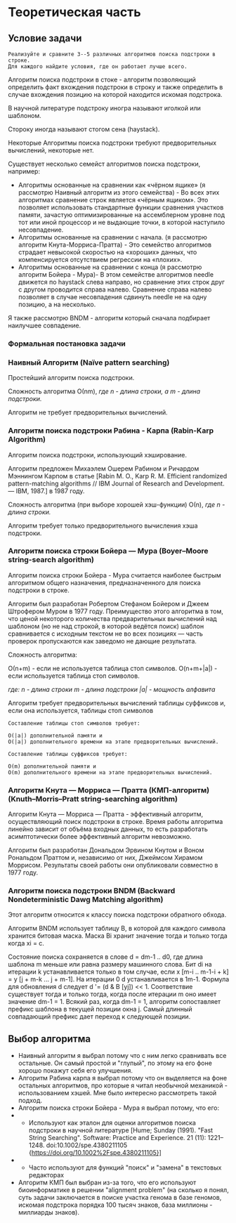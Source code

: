 # Теоретическая часть

## Условие задачи

```
Реализуйте и сравните 3--5 различных алгоритмов поиска подстроки в строке.
Для каждого найдите условия, где он работает лучше всего.
```

Алгоритм поиска подстроки в стоке - алгоритм позволяющий определить факт вхождения подстроки в строку и также определить в случае вхождения позицию на которой находится искомая подстрока.

В научной литературе подстроку иногра называют иголкой или шаблоном.

Стороку иногда называют стогом сена (haystack).

Некоторые Алгоритмы поиска подстроки требуют предворительных вычислений, некоторые нет.

Существует несколько семейст алгоритмов поиска подстроки, например:
- Алгоритмы основанные на сравнении как «чёрном ящике»
(я рассмотрю Наивный алгоритм из этого семейства) - Во всех этих алгоритмах сравнение строк является «чёрным ящиком». Это позволяет использовать стандартные функции сравнения участков памяти, зачастую оптимизированные на ассемблерном уровне под тот или иной процессор и не выдающие точки, в которой наступило несовпадение.
- Алгоритмы основанные на сравнении с начала. (я рассмотрю алгоритм Кнута-Морриса-Пратта) - Это семейство алгоритмов страдает невысокой скоростью на «хороших» данных, что компенсируется отсутствием регрессии на «плохих».
- Алгоритмы основанные на сравнении с конца (я рассмотрю алгоритм Бойера - Мура)- В этом семействе алгоритмов needle движется по haystack слева направо, но сравнение этих строк друг с другом проводится справа налево. Сравнение справа налево позволяет в случае несовпадения сдвинуть needle не на одну позицию, а на несколько.

Я также рассмотрю BNDM - алгоритм который сначала подбирает наилучшее совпадение.

### Формальная постановка задачи

[//]: # (Возможно, демонстрация ее трудности и NP-полноты)

[//]: # (Описание самого алгоритма,  его свойств, описание того, как алгоритмом решать задачу, достоинства и недостатки)

[//]: # (Примечание: формулы можно вставить так: $`a^b+3`$. Или так:)
[//]: # (```math)
[//]: # (X = Y \cdot Z + \frac{c}{2})
[//]: # (```)
### Наивный Алгоритм (Naïve pattern searching)

Простейший алгоритм поиска подстроки.

Сложность алгоритма О(nm),
*где n - длина строки, а m - длина подстроки.*

Алгоритм не требует предворительных вычислений.

### Алгоритм поиска подстроки Рабина - Карпа (Rabin-Karp Algorithm)

Алгоритм поиска подстроки, использующий хэширование.

Алгоритм предложен Михаэлем Ошерем Рабином и Ричардом Мэннингом Карпом в статье [Rabin M. O., Karp R. M. Efficient randomized pattern-matching algorithms // IBM Journal of Research and Development. — IBM, 1987.] в 1987 году.

Сложность алгоритма (при выборе хорошей хэш-функции) О(n),
*где n - длина строки.*

Алгоритм требует только предворительного вычисления хэша подстроки.

### Алгоритм поиска строки Бойера — Мура (Boyer–Moore string-search algorithm)

Алгоритм поиска строки Бойера - Мура считается наиболее быстрым алгоритмом общего назначения, предназначенного для поиска подстроки в строке.

Алгоритм был разработан Робертом Стефаном Бойером и Джеем Штрофером Муром в 1977 году.  Преимущество этого алгоритма в том, что ценой некоторого количества предварительных вычислений над шаблоном (но не над строкой, в которой ведётся поиск) шаблон сравнивается с исходным текстом не во всех позициях — часть проверок пропускаются как заведомо не дающие результата.

Сложность алгоритма:

О(n+m) - если не используется таблица стоп символов.
O(n+m+|a|) - если используется таблица стоп символов.

*где:
n - длина строки
m - длина подстроки
|a| - мощность алфавита*

Алгоритм требует предворительных вычислений таблицы суффиксов и, если она используется, таблицы стоп символов

    Составление таблицы стоп символов требует:

    О(|a|) дополнительной памяти и
    О(|a|) дополнительного времени на этапе предворительных вычислений.

    Составление таблицы суффиксов требует:

    О(m) дополнительной памяти и
    О(m) дополнительного времени на этапе предворительных вычислений.

### Алгоритм Кнута — Морриса — Пратта (КМП-алгоритм) (Knuth–Morris–Pratt string-searching algorithm)

Алгоритм Кнута — Морриса — Пратта - эффективный алгоритм, осуществляющий поиск подстроки в строке. Время работы алгоритма линейно зависит от объёма входных данных, то есть разработать асимптотически более эффективный алгоритм невозможно.

Алгоритм был разработан Дональдом Эрвином Кнутом и Воном Рональдом Праттом и, независимо от них, Джеймсом Хирамом Моррисом. Результаты своей работы они опубликовали совместно в 1977 году.

### Алгоритм поиска подстроки BNDM (Backward Nondeterministic Dawg Matching algorithm)

Этот алгоритм относится к классу поиска подстроки обратного обхода.

Алгоритм BNDM использует таблицу B, в которой для каждого символа хранится битовая маска. Маска Bi хранит значение тогда и только тогда когда xi = c.

Состояние поиска сохраняется в слове d = dm-1 .. d0, где длина шаблона m меньше или равна размеру машинного слова.
Бит di на итерации k устанавливается только в том случае, если x [m-i .. m-1-i + k] = y [j + m-k ... j + m-1]. На итерации 0 d устанавливается в 1m-1. Формула для обновления d следует d '= (d & B [yj]) << 1.
Соответствие существует тогда и только тогда, когда после итерации m оно имеет значение dm-1 = 1.
Всякий раз, когда dm-1 = 1, алгоритм сопоставляет префикс шаблона в текущей позиции окна j. Самый длинный совпадающий префикс дает переход к следующей позиции.

## Выбор алгоритма

- Наивный алгоритм я выбрал потому что с ним легко сравнивать все остальные. Он самый простой и "глупый", по этому на его фоне хорошо покажут себя его улучшения.
- Алгоритм Рабина карпа я выбрал потому что он выделяется на фоне остальных алгоритмов, про которые я читал необычной механикой - использованием хэшей. Мне было интересно рассмотреть такой подход.
- Алгоритм поиска строки Бойера - Мура я выбрал потому, что его:
- - Используют как эталон для оценки алгоритмов поиска подстроки в научной литературе [Hume; Sunday (1991). "Fast String Searching". Software: Practice and Experience. 21 (11): 1221–1248. doi:10.1002/spe.4380211105 {https://doi.org/10.1002%2Fspe.4380211105}]
- - Часто используют для функций "поиск" и "замена" в текстовых редакторах
- Алгоритм КМП был выбран из-за того, что его используют биоинформатике в решении "alignment problem" (на сколько я понял, суть задачи заключается в поиске участка генома в базе геномов, искомая подстрока порядка 100 тысяч знаков, база миллионы - миллиарды знаков).
